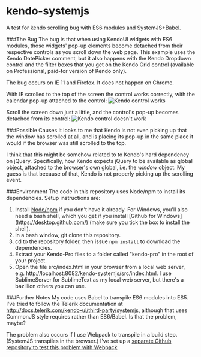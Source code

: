 # kendo-systemjs
 A test for kendo scrolling bug with ES6 modules and SystemJS+Babel.

###The Bug
The bug is that when using KendoUI widgets with ES6 modules, those widgets' pop-up elements become detached from their respective controls as you scroll down the web page.  This example uses the Kendo DatePicker comment, but it also happens with the Kendo Dropdown control and the filter boxes that you get on the Kendo Grid control (available on Professional, paid-for version of Kendo only).

The bug occurs on IE 11 and Firefox.  It does not happen on Chrome.


With IE scrolled to the top of the screen the control works correctly, with the calendar pop-up attached to the control:
![Kendo control works](http://www.users.on.net/~mikeandgeminoz/code/images/kendo_es6_scrollingbug1.png "Kendo control works")

Scroll the screen down just a little, and the control's pop-up becomes detached from its control:
![Kendo control doesn't work](http://www.users.on.net/~mikeandgeminoz/code/images/kendo_es6_scrollingbug2.png "Kendo control doesn't work")


###Possible Causes
It looks to me that Kendo is not even picking up that the window has scrolled at all, and is placing its pop-up in the same place it would if the browser was still scrolled to the top.

I think that this might be somehow related to to Kendo's hard dependency on jQuery.  Specifically, how Kendo expects jQuery to be available as global object, attached to the browser's own global, i.e. the _window_ object.  My guess is that because of that, Kendo is not properly picking up the scrolling event.


###Environment
The code in this repository uses Node/npm to install its dependencies.  Setup instructions are:

1. Install [Node/npm](https://nodejs.org/en/download/) if you don't have it already.  For Windows, you'll also need a bash shell, which you get if you install [Github for Windows] (https://desktop.github.com/) (make sure you tick the box to install the shell).
1. In a bash window, git clone this repository.
1. cd to the repository folder, then issue `npm install` to download the dependencies.
1. Extract your Kendo-Pro files to a folder called "kendo-pro" in the root of your project.
1. Open the file src/index.html in your browser from a local web server, e.g. http://localhost:8082/kendo-systemjs/src/index.html.  I use SublimeServer for SublimeText as my local web server, but there's a bazillion others you can use.

###Further Notes
My code uses Babel to transpile ES6 modules into ES5.  I've tried to follow the Telerik documentation at http://docs.telerik.com/kendo-ui/third-party/systemjs, although that uses CommonJS style requires rather than ES6/Babel.  Is that the problem, maybe?

The problem also occurs if I use Webpack to transpile in a build step.  (SystemJS transpiles in the browser.)  I've set up a [separate Github repository to test this problem with Webpack](https://github.com/brownieboy/kendo-webpack-bugtest)






